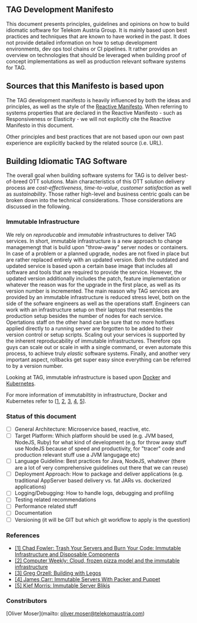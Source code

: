 ## TAG Development Manifesto
This document presents principles, guidelines and opinions on how to build idiomatic software for Telekom Austria Group. It is mainly based upon best practices and techniques that are known to have worked in the past. It does not provide detailed information on how to setup development environments, dev ops tool chains or CI pipelines. It rather provides an overview on technologies that should be leveraged when building proof of concept implementations as well as production relevant software systems for TAG.

## Sources that this Manifesto is based upon
The TAG development manifesto is heavily influenced by both the ideas and principles, as well as the style of the [Reactive Manifesto](http://www.reactivemanifesto.org). When referring to systems properties that are declared in the Reactive Manifesto - such as Responsiveness or Elasticity - we will not explicitly cite the Reactive Manifesto in this document. 

Other principles and best practices that are not based upon our own past experience are explicitly backed by the related source (i.e. URL).

## Building Idiomatic TAG Software 
The overall goal when building software systems for TAG is to deliver best-of-breed OTT solutions. Main characteristics of this OTT solution delivery process are *cost-effectiveness*, *time-to-value*, *customer satisfaction* as well as *sustainability*. Those rather high-level and business centric goals can be broken down into the technical considerations. Those considerations are discussed in the following.

### Immutable Infrastructure 
We rely on *reproducable* and *immutable* infrastructures to deliver TAG services. In short, immutable infrastructure is a new approach to change managemengt that is build upon "throw-away" server nodes or containers. In case of a problem or a planned upgrade, nodes are not fixed in place but are rather replaced entirely with an updated version. Both the outdated and updated service is based upon a certain base image that includes all software and tools that are required to provide the service. However, the updated version additionally includes the patch, feature implementation or whatever the reason was for the upgrade in the first place, as well as its version number is incremented. The main reason why TAG services are provided by an immutable infrastructure is reduced stress level, both on the side of the sofware engineers as well as the operations staff. Engineers can work with an infrastructure setup on their laptops that resembles the production setup besides the number of nodes for each service. Opertations staff on the other hand can be sure that no more hotfixes applied directly to a running server are forgotten to be added to their version control or setup scripts. Scaling out your services is supported by the inherent reproducability of immutable infrastructures. Therefore ops guys can scale out or scale in with a single command, or even automate this process, to achieve truly *elastic* software systems. Finally, and another very important aspect, rollbacks get super easy since everything can be referred to by a version number. 

Looking at TAG, immutable infrastructure is based upon [Docker](http://www.docker.io) and [Kubernetes](http://www.kubernetes.io). 

For more information of immutabiltity in infrastructure, Docker and Kubernetes refer to [[1](#fowler1), [2](#computerweek), [3](#legos), [4](#pecker), [5](#blikis)]. 

### Status of this document
- [ ] General Architecture: Microservice based, reactive, etc.
- [ ] Target Platform: Which platform should be used (e.g. JVM based, NodeJS, Ruby) for what kind of development (e.g. for throw away stuff use NodeJS because of speed and productivity, for "tracer" code and production relevant stuff use a JVM langugage etc)
- [ ]  Language Guideline: Best practices for Java, NodeJS, whatever (there are a lot of very comprehensive guidelines out there that we can reuse)
- [ ]  Deployment Approach: How to package and deliver applications (e.g. traditional AppServer based delivery vs. fat JARs vs. dockerized applications)
- [ ]  Logging/Debugging: How to handle logs, debugging and profiling
- [ ]  Testing related recommendations
- [ ]  Performance related stuff
- [ ]  Documentation
- [ ]  Versioning (it will be GIT but which git workflow to apply is the question)

### References
- <a href="http://chadfowler.com/blog/2013/06/23/immutable-deployments/" name="fowler1">[1] Chad Fowler: Trash Your Servers and Burn Your Code: Immutable Infrastructure and Disposable Components</a>
- <a href="http://www.computerweekly.com/feature/Cloud-frozen-pizza-model-and-the-immutable-infrastructure" name="computerweekly">[2] Computer Weekly: Cloud, frozen pizza model and the immutable infrastructure</a>
- <a href="http://techblog.netflix.com/2011/08/building-with-legos.html" name="legos">[3] Greg Orzell: Building with Legos</a>
- <a href="http://blog.james-carr.org/2013/07/24/immutable-servers-with-packer-and-puppet/" name="pecker">[4] James Carr: Immutable Servers With Packer and Puppet</a>
- <a href="http://kief.com/immutable-server.html" name="blikis">[5] Kief Morris: Immutable Server Blikis</a>


### Constributors
[Oliver Moser](mailto: oliver.moser@telekomaustria.com)
